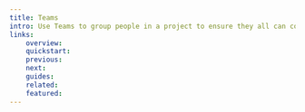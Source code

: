 ```yaml
---
title: Teams
intro: Use Teams to group people in a project to ensure they all can collaborate on the same environment resources sharing a common set of access permissions.
links:
    overview:
    quickstart:
    previous:
    next:
    guides:
    related:
    featured:
---
```



